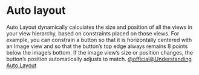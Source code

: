 # Auto layout
Auto Layout dynamically calculates the size and position of all the views in your view hierarchy, based on constraints placed on those views. For example, you can constrain a button so that it is horizontally centered with an Image view and so that the button’s top edge always remains 8 points below the image’s bottom. If the image view’s size or position changes, the button’s position automatically adjusts to match.
[@official@Understanding Auto Layout](https://developer.apple.com/library/archive/documentation/UserExperience/Conceptual/AutolayoutPG/index.html)
